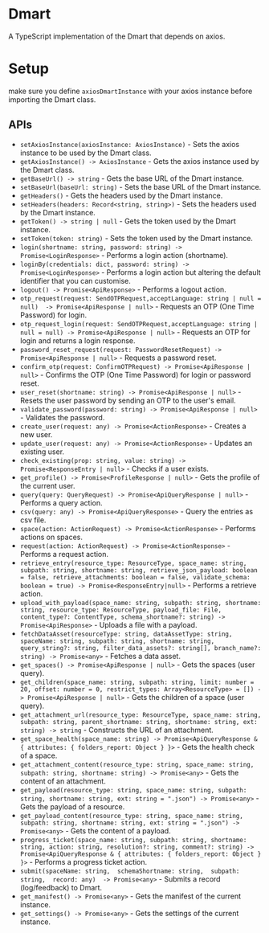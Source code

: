 # Dmart

A TypeScript implementation of the Dmart that depends on axios.

# Setup

make sure you define `axiosDmartInstance` with your axios instance before importing the Dmart class.


## APIs
* `setAxiosInstance(axiosInstance: AxiosInstance)` - Sets the axios instance to be used by the Dmart class.
* `getAxiosInstance() -> AxiosInstance` - Gets the axios instance used by the Dmart class.
* `getBaseUrl() -> string` - Gets the base URL of the Dmart instance.
* `setBaseUrl(baseUrl: string)` - Sets the base URL of the Dmart instance.
* `getHeaders()` - Gets the headers used by the Dmart instance.
* `setHeaders(headers: Record<string, string>)` - Sets the headers used by the Dmart instance.
* `getToken() -> string | null` - Gets the token used by the Dmart instance.
* `setToken(token: string)` - Sets the token used by the Dmart instance.
* `login(shortname: string, password: string) -> Promise<LoginResponse>` - Performs a login action (shortname).
* `loginBy(credentials: dict, password: string) -> Promise<LoginResponse>` - Performs a login action but altering the default identifier that you can customise.
* `logout() -> Promise<ApiResponse>` - Performs a logout action.
* `otp_request(request: SendOTPRequest,acceptLanguage: string | null = null)  -> Promise<ApiResponse | null>` - Requests an OTP (One Time Password) for login.
* `otp_request_login(request: SendOTPRequest,acceptLanguage: string | null = null) -> Promise<ApiResponse | null>` - Requests an OTP for login and returns a login response.
* `password_reset_request(request: PasswordResetRequest) -> Promise<ApiResponse | null>` - Requests a password reset.
* `confirm_otp(request: ConfirmOTPRequest) -> Promise<ApiResponse | null>` - Confirms the OTP (One Time Password) for login or password reset.
* `user_reset(shortname: string) -> Promise<ApiResponse | null>` - Resets the user password by sending an OTP to the user's email.
* `validate_password(password: string) -> Promise<ApiResponse | null>` - Validates the password.
* `create_user(request: any) -> Promise<ActionResponse>` - Creates a new user.
* `update_user(request: any) -> Promise<ActionResponse>` - Updates an existing user.
* `check_existing(prop: string, value: string) -> Promise<ResponseEntry | null>` - Checks if a user exists.
* `get_profile() -> Promise<ProfileResponse | null>` - Gets the profile of the current user.
* `query(query: QueryRequest) -> Promise<ApiQueryResponse | null>` - Performs a query action.
* `csv(query: any) -> Promise<ApiQueryResponse>` - Query the entries as csv file.
* `space(action: ActionRequest) -> Promise<ActionResponse>` - Performs actions on spaces.
* `request(action: ActionRequest) -> Promise<ActionResponse>` - Performs a request action.
* `retrieve_entry(resource_type: ResourceType, space_name: string, subpath: string, shortname: string, retrieve_json_payload: boolean = false, retrieve_attachments: boolean = false, validate_schema: boolean = true) -> Promise<ResponseEntry|null>` - Performs a retrieve action.
* `upload_with_payload(space_name: string, subpath: string, shortname: string, resource_type: ResourceType, payload_file: File, content_type?: ContentType, schema_shortname?: string) -> Promise<ApiResponse>` - Uploads a file with a payload.
* `fetchDataAsset(resourceType: string, dataAssetType: string, spaceName: string, subpath: string, shortname: string, query_string?: string, filter_data_assets?: string[], branch_name?: string) -> Promise<any>` - Fetches a data asset.
* `get_spaces() -> Promise<ApiResponse | null>` - Gets the spaces (user query).
* `get_children(space_name: string, subpath: string, limit: number = 20, offset: number = 0, restrict_types: Array<ResourceType> = []) -> Promise<ApiResponse | null>` - Gets the children of a space (user query).
* `get_attachment_url(resource_type: ResourceType, space_name: string, subpath: string, parent_shortname: string, shortname: string, ext: string) -> string` - Constructs the URL of an attachment.
* `get_space_health(space_name: string) -> Promise<ApiQueryResponse & { attributes: { folders_report: Object } }>` - Gets the health check of a space.
* `get_attachment_content(resource_type: string, space_name: string, subpath: string, shortname: string) -> Promise<any>` - Gets the content of an attachment.
* `get_payload(resource_type: string, space_name: string, subpath: string, shortname: string, ext: string = ".json") -> Promise<any>` - Gets the payload of a resource.
* `get_payload_content(resource_type: string, space_name: string, subpath: string, shortname: string, ext: string = ".json") -> Promise<any>` - Gets the content of a payload.
* `progress_ticket(space_name: string, subpath: string, shortname: string, action: string, resolution?: string, comment?: string) -> Promise<ApiQueryResponse & { attributes: { folders_report: Object } }>` - Performs a progress ticket action.
* `submit(spaceName: string,  schemaShortname: string,  subpath: string,  record: any)  -> Promise<any>`  - Submits a record (log/feedback) to Dmart.
* `get_manifest() -> Promise<any>` - Gets the manifest of the current instance.
* `get_settings() -> Promise<any>` - Gets the settings of the current instance.
